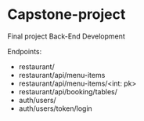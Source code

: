 # Capstone-project

Final project Back-End Development

Endpoints:
- restaurant/
- restaurant/api/menu-items
- restaurant/api/menu-items/<int: pk>
- restaurant/api/booking/tables/
- auth/users/
- auth/users/token/login
